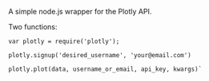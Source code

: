 A simple node.js wrapper for the Plotly API.

Two functions:

    var plotly = require('plotly');

    plotly.signup('desired_username', 'your@email.com')

    plotly.plot(data, username_or_email, api_key, kwargs)`
